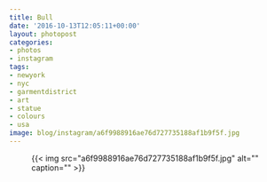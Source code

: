 ```yaml
---
title: Bull
date: '2016-10-13T12:05:11+00:00'
layout: photopost
categories:
- photos
- instagram
tags:
- newyork
- nyc
- garmentdistrict
- art
- statue
- colours
- usa
image: blog/instagram/a6f9988916ae76d727735188af1b9f5f.jpg
---
```


<figure class="photo photo--square">
  {{< img src="a6f9988916ae76d727735188af1b9f5f.jpg" alt="" caption="" >}}

</figure>



